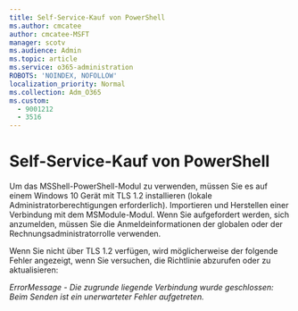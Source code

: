 ```yaml
---
title: Self-Service-Kauf von PowerShell
ms.author: cmcatee
author: cmcatee-MSFT
manager: scotv
ms.audience: Admin
ms.topic: article
ms.service: o365-administration
ROBOTS: 'NOINDEX, NOFOLLOW'
localization_priority: Normal
ms.collection: Adm_O365
ms.custom:
  - 9001212
  - 3516
---
```


# <a name="self-service-purchase-of-powershell"></a>Self-Service-Kauf von PowerShell

Um das MSShell-PowerShell-Modul zu verwenden, müssen Sie es auf einem Windows 10 Gerät mit TLS 1.2 installieren (lokale Administratorberechtigungen erforderlich).  Importieren und Herstellen einer Verbindung mit dem MSModule-Modul.  Wenn Sie aufgefordert werden, sich anzumelden, müssen Sie die Anmeldeinformationen der globalen oder der Rechnungsadministratorrolle verwenden.  

Wenn Sie nicht über TLS 1.2 verfügen, wird möglicherweise der folgende Fehler angezeigt, wenn Sie versuchen, die Richtlinie abzurufen oder zu aktualisieren:

*ErrorMessage - Die zugrunde liegende Verbindung wurde geschlossen: Beim Senden ist ein unerwarteter Fehler aufgetreten.*



